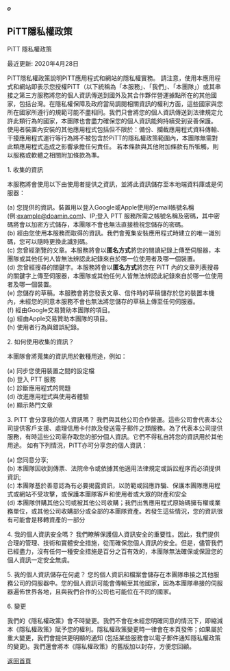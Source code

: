 ##### o
## PiTT隱私權政策

PiTT 隱私權政策

最近更新: 2020年4月28日

PiTT隱私權政策說明PiTT應用程式和網站的隱私權實務。
請注意，使用本應用程式和網站即表示您授權PiTT（以下統稱為「本服務」、「我們」、「本團隊」）或其串接之第三方服務將您的個人資訊傳送到國外及其合作夥伴營運據點所在的其他國家，包括台灣。在隱私權保障及政府當局調閱相關資訊的權利方面，這些國家與您所在國家所遵行的規範可能不盡相同。我們只會將您的個人資訊傳送到法律規定允許此類行為的國家，本團隊也會盡力確保您的個人資訊能夠持續受到妥善保護。
使用者裝置內安裝的其他應用程式包括但不限於：備份、攔截應用程式資料傳輸、干擾應用程式運行等行為將不被包含於PiTT的隱私權政策範圍內，本團隊無需對此類應用程式造成之影響承擔任何責任。
若本條款與其他附加條款有所牴觸，則以服務或軟體之相關附加條款為準。


1\. 收集的資訊

本服務將會使用以下由使用者提供之資訊，並將此資訊儲存至本地端資料庫或是伺服器：

(a) 您提供的資訊。裝置用以登入Google或Apple使用的email帳號名稱(例:example@doamin.com)、IP;登入 PTT 服務所需之帳號名稱及密碼，其中密碼將會以加密方式儲存，本團隊不會也無法直接檢視您儲存的密碼。  
(b) 經由您使用本服務而取得的資訊。我們會蒐集安裝應用程式時建立的唯一識別碼，您可以隨時更換此識別碼。  
(c) 您曾經瀏覽的文章。本服務將會以**匿名方式**將您的閱讀紀錄上傳至伺服器，本團隊或其他任何人皆無法辨認此紀錄來自於哪一位使用者及哪一個裝置。  
(d) 您曾經搜尋的關鍵字。本服務將會以**匿名方式**將您在 PiTT 內的文章列表搜尋的關鍵字上傳至伺服器，本團隊或其他任何人皆無法辨認此紀錄來自於哪一位使用者及哪一個裝置。  
(e) 您儲存的草稿。本服務會將您發表文章、信件時的草稿儲存於您的裝置本機內，未經您的同意本服務不會也無法將您儲存的草稿上傳至任何伺服器。  
(f) 經由Google交易贊助本團隊的項目。  
(g) 經由Apple交易贊助本團隊的項目。  
(h) 使用者行為與錯誤紀錄。  


2\. 如何使用收集的資訊？

本團隊會將蒐集的資訊用於數種用途，例如：

(a) 同步您使用裝置之間的設定檔  
(b) 登入 PTT 服務  
(c) 診斷應用程式的問題  
(d) 改進應用程式與使用者體驗  
(e) 顯示熱門文章  


3\. PiTT 會分享我的個人資訊嗎？
我們與其他公司合作營運。這些公司會代表本公司提供客戶支援、處理信用卡付款及發送電子郵件之類服務。為了代表本公司提供服務，有時這些公司需存取您的部分個人資訊。它們不得私自將您的資訊用於其他用途。
如有下列情況，PiTT亦可分享您的個人資訊：

(a) 您同意分享;  
(b) 本團隊因收到傳票、法院命令或依據其他適用法律規定或訴訟程序而必須提供資訊;  
(c) 本團隊基於善意認為有必要揭露資訊，以防範或回應詐騙、保護本團隊應用程式或網站不受攻擊，或保護本團隊客戶和使用者或大眾的財產和安全  
(d) 本團隊併購其他公司或被其他公司收購；我們出售應用程式原始碼擁有權或業務單位，或其他公司收購部分或全部的本團隊資產。若發生這些情況，您的資訊很有可能會是移轉資產的一部分  


4\. 我的個人資訊安全嗎？
我們瞭解保護個人資訊安全的重要性。因此，我們提供合理的管理、技術和實體安全措施，從而確保您個人資訊的安全。但是，儘管我們已經盡力，沒有任何一種安全措施是百分之百有效的，本團隊無法確保或保證您的個人資訊一定安全無虞。


5\. 我的個人資訊儲存在何處？
您的個人資訊和檔案會儲存在本團隊串接之其他服務公司的伺服器中。您的個人資訊可能會傳輸至其他國家，因為本團隊串接的伺服器遍佈世界各地，且與我們合作的公司也可能位在不同的國家。


6\. 變更

我們的《隱私權政策》會不時變更。我們不會在未經您明確同意的情況下，即縮減本《隱私權政策》賦予您的權利。隱私權政策變更時一律會在本頁發佈；如果屬於重大變更，我們會提供更明顯的通知 (包括某些服務會以電子郵件通知隱私權政策的變更)。我們還會將本《隱私權政策》的舊版加以封存，方便您回顧。  
  
[返回首頁](https://kimieno.github.io/ios.pitt) 